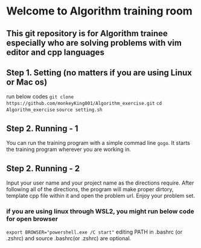# Welcome to Algorithm training room
## This git repository is for Algorithm trainee especially who are solving problems with vim editor and cpp languages

## Step 1. Setting (no matters if you are using Linux or Mac os)
run below codes
`git clone https://github.com/monkeyKing001/Algorithm_exercise.git`
`cd Algorithm_exercise`
`source setting.sh`

## Step 2. Running - 1
You can run the training program with a simple commad line `gogo`. 
It starts the training program wherever you are working in.


## Step 2. Running - 2
Input your user name and your project name as the directions require.
After following all of the directions, the program will make proper dirtory, template cpp file within it and open the problem url. 
Enjoy your problem set.

### if you are using linux through WSL2, you might run below code for open browser
`export BROWSER="powershell.exe /C start"`
editing PATH in .bashrc (or .zshrc) and source .bashrc(or .zshrc) are optional.
